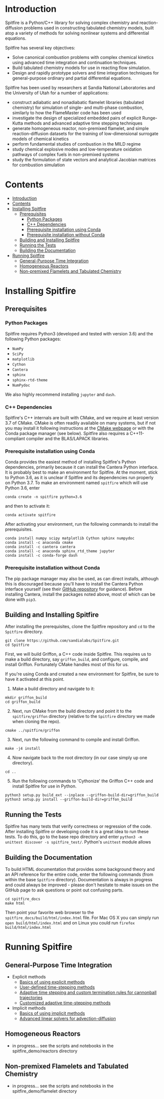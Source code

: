 # Introduction

Spitfire is a Python/C++ library for solving complex chemistry and reaction-diffusion problems used in constructing tabulated chemistry models, built atop a variety of methods for solving nonlinear systems and differential equations.

Spitfire has several key objectives:
- Solve canonical combustion problems with complex chemical kinetics using advanced time integration and continuation techniques.
- Build tabulated chemistry models for use in reacting flow simulation.
- Design and rapidly prototype solvers and time integration techniques for general-purpose ordinary and partial differential equations.


Spitfire has been used by researchers at Sandia National Laboratories and the University of Utah for a number of applications:
- construct adiabatic and nonadiabatic flamelet libraries (tabulated chemistry) for simulation of single- and multi-phase combustion, 
  similarly to how the FlameMaster code has been used
- investigate the design of specialized embedded pairs of explicit Runge-Kutta methods and advanced adaptive time stepping techniques
- generate homogeneous reactor, non-premixed flamelet, and simple reaction-diffusion datasets for the training of low-dimensional surrogate models of chemical kinetics
- perform fundamental studies of combustion in the MILD regime
- study chemical explosive modes and low-temperature oxidation pathways of complex fuels in non-premixed systems
- study the formulation of state vectors and analytical Jacobian matrices for combustion simulation


# Contents
- [Introduction](#introduction)
- [Contents](#contents)
- [Installing Spitfire](#installing-spitfire)
  * [Prerequisites](#prerequisites)
    + [Python Packages](#python-packages)
    + [C++ Dependencies](#c---dependencies)
    + [Prerequisite installation using Conda](#prerequisite-installation-using-conda)
    + [Prerequisite installation without Conda](#prerequisite-installation-without-conda)
  * [Building and Installing Spitfire](#building-and-installing-spitfire)
  * [Running the Tests](#running-the-tests)
  * [Building the Documentation](#building-the-documentation)
- [Running Spitfire](#running-spitfire)
  * [General-Purpose Time Integration](#general-purpose-time-integration)
  * [Homogeneous Reactors](#homogeneous-reactors)
  * [Non-premixed Flamelets and Tabulated Chemistry](#non-premixed-flamelets-and-tabulated-chemistry)

# Installing Spitfire

## Prerequisites

### Python Packages
Spitfire requires Python3 (developed and tested with version 3.6) and the following Python packages:
- `NumPy`
- `SciPy`
- `matplotlib`
- `Cython`
- `Cantera`
- `sphinx`
- `sphinx-rtd-theme`
- `NumPydoc`

We also highly recommend installing `jupyter` and `dash`.

### C++ Dependencies
Spitfire's C++ internals are built with CMake, and we require at least version 3.7 of CMake.
CMake is often readily available on many systems, but if not you may install it following instructions at the [CMake webpage](https://cmake.org/) or with the Conda package manager (see below).
Spitfire also requires a C++11-compliant compiler and the BLAS/LAPACK libraries.

### Prerequisite installation using Conda
Conda provides the easiest method of installing Spitfire's Python dependencies, primarily because it can install the Cantera Python interface.
It is probably best to make an environment for Spitfire.
At the moment, stick to Python 3.6, as it is unclear if Spitfire and its dependencies run properly on Python 3.7.
To make an environment named `spitfire` which will use Python 3.6, enter
```
conda create -n spitfire python=3.6
```
and then to activate it:
```
conda activate spitfire
```

After activating your environment, run the following commands to install the prerequisites.
```
conda install numpy scipy matplotlib Cython sphinx numpydoc
conda install -c anaconda cmake
conda install -c cantera cantera
conda install -c anaconda sphinx_rtd_theme jupyter
conda install -c conda-forge dash
```

### Prerequisite installation without Conda
The pip package manager may also be used, as can direct installs, although this is discouraged because you'll have to install the Cantera Python interface yourself (see their [GitHub repository](https://github.com/Cantera/cantera) for guidance).
Before installing Cantera, install the packages noted above, most of which can be done with `pip3`.

## Building and Installing Spitfire
After installing the prerequisites, clone the Spitfire repository and `cd` to the `Spitfire` directory.
```
git clone https://github.com/sandialabs/Spitfire.git
cd Spitfire
```

First, we will build Griffon, a C++ code inside Spitfire.
This requires us to make a build directory, say `griffon_build`, and configure, compile, and install Griffon.
Fortunately CMake handles most of this for us.

If you're using Conda and created a new environment for Spitfire, be sure to have it activated at this point.

1. Make a build directory and navigate to it:
```
mkdir griffon_build
cd griffon_build
```

2. Next, run CMake from the build directory and point it to the `spitfire/griffon` directory (relative to the `Spitfire` directory we made when cloning the repo).
```
cmake ../spitfire/griffon
```

3. Next, run the following command to compile and install Griffon.
```
make -j4 install
```

4. Now navigate back to the root directory (in our case simply up one directory).
```
cd ..
```

5. Run the following commands to 'Cythonize' the Griffon C++ code and install Spitfire for use in Python.
```
python3 setup.py build_ext --inplace --griffon-build-dir=griffon_build
python3 setup.py install --griffon-build-dir=griffon_build
```

## Running the Tests
Spitfire has many tests that verify correctness or regression of the code.
After installing Spitfire or developing code it is a great idea to run these tests.
To do this, go to the base repo directory and enter `python3 -m unittest discover -s spitfire_test/`.
Python's `unittest` module allows 

## Building the Documentation
To build HTML documentation that provides some background theory and an API reference for the entire code, enter the following commands (from within the base `Spitfire` directory).
Documentation is always in progress and could always be improved - please don't hesitate to make issues on the GitHub page to ask questions or point out confusing parts.

```
cd spitfire_docs
make html
```

Then point your favorite web browser to the `spitfire_docs/build/html/index.html` file.
For Mac OS X you can simply run `open build/html/index.html` and on Linux you could run `firefox build/html/index.html`


# Running Spitfire

## General-Purpose Time Integration
- Explicit methods
    - [Basics of using explicit methods](./spitfire_demo/time_integration/explicit/explicit_exponential_decay_simple.html)
    - [User-defined time-stepping methods](./spitfire_demo/time_integration/explicit/explicit_exponential_decay_custom_methods.html)
    - [Adaptive time stepping and custom termination rules for cannonball trajectories](./spitfire_demo/time_integration/explicit/adaptive_stepping_and_custom_termination.html)
    - [Customized adaptive time-stepping methods](./spitfire_demo/time_integration/explicit/customized_adaptive_stepping.html)
- Implicit methods
    - [Basics of using implicit methods](./spitfire_demo/time_integration/implicit/implicit_exponential_decay_simple.html)
    - [Advanced linear solvers for advection-diffusion](./spitfire_demo/time_integration/implicit/implicit_advection_diffusion_linear_solvers_advanced.html)

## Homogeneous Reactors 
  - in progress... see the scripts and notebooks in the spitfire_demo/reactors directory

## Non-premixed Flamelets and Tabulated Chemistry
  - in progress... see the scripts and notebooks in the spitfire_demo/flamelet directory